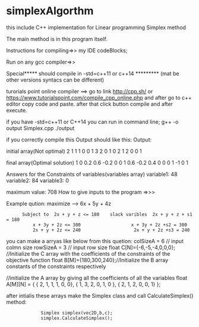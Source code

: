 # simplexAlgorthm
this include C++ implementation for Linear programming Simplex method

The main method is in this program itself.

Instructions for compiling=>> my IDE codeBlocks;

Run on any gcc compiler=>>

Special***** should compile in -std=c++11 or c++14 ********* (mat be other versions syntacs can be different)

turorials point online compiler ==> go to link http://cpp.sh/ or https://www.tutorialspoint.com/compile_cpp_online.php and after go to c++ editor copy code and paste. after that click button compile and after execute.

if you have -std=c++11 or C++14 you can run in command line; g++ -o output Simplex.cpp ./output

if you correctly compile this Output should like this: Output:

initial array(Not optimal)
2 1 1 1 0 0 
1 3 2 0 1 0 
2 1 2 0 0 1 

 
final array(Optimal solution)
1 0 0.2 0.6 -0.2 0 
0 1 0.6 -0.2 0.4 0 
0 0 1 -1 0 1 

Answers for the Constraints of variables(variables array)
variable1: 48
variable2: 84
variable3: 0

maximum value: 708
How to give inputs to the program =>>>

Example qution: maximize --> 6x + 5y + 4z

	      Subject to  2x + y + z <= 180    slack varibles  2x + y + z + s1 = 180  
			  x + 3y + 2z <= 300                   x + 3y + 2z +s2 = 300
			  2x + y + 2z <= 240                    2x + y + 2z +s3 = 240
you can make a arryas like below from this quetion: colSizeA = 6 // input colmn size rowSizeA = 3 // input row size float C[N]={-6,-5,-4,0,0,0}; //Initialize the C array with the coefficients of the constraints of the objective function float B[M]={180,300,240};//Initialize the B array constants of the constraints respectively

//initialize the A array by giving all the coefficients of all the variables float A[M][N] = { { 2, 1, 1, 1, 0, 0}, { 1, 3, 2, 0, 1, 0 }, { 2, 1, 2, 0, 0, 1} };

after intialis these arrays make the Simplex class and call CalculateSimplex() method:

                 Simplex simplex(vec2D,b,c);
                 simplex.CalculateSimplex();
